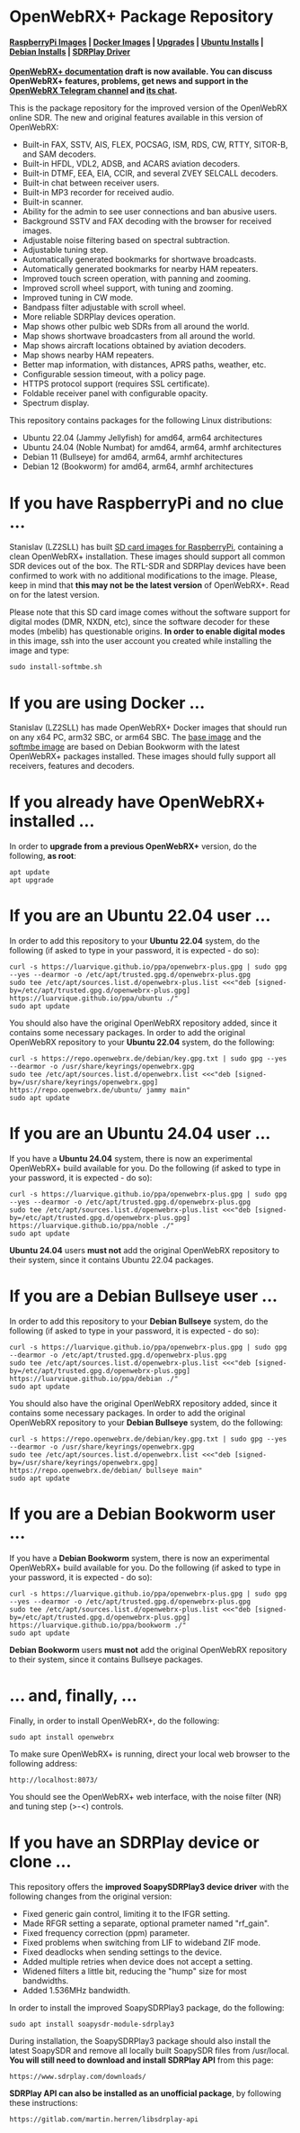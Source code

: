 # OpenWebRX+ Package Repository

#### [RaspberryPi Images](#if-you-have-raspberrypi-4-and-no-clue-) | [Docker Images](#if-you-are-using-docker-) | [Upgrades](#if-you-already-have-openwebrx-installed-) | [Ubuntu Installs](#if-you-are-an-ubuntu-2204-user-) | [Debian Installs](#if-you-are-a-debian-bullseye-user-) | [SDRPlay Driver](#if-you-have-an-sdrplay-device-or-clone-)

__[OpenWebRX+ documentation](https://fms.komkon.org/OWRX) draft is now available. You can discuss OpenWebRX+ features, problems, get news and support in the [OpenWebRX Telegram channel](https://t.me/openwebrx) and [its chat](https://t.me/openwebrx_chat).__

This is the package repository for the improved version of the OpenWebRX online SDR. The new and original features available in this version of OpenWebRX:
* Built-in FAX, SSTV, AIS, FLEX, POCSAG, ISM, RDS, CW, RTTY, SITOR-B, and SAM decoders.
* Built-in HFDL, VDL2, ADSB, and ACARS aviation decoders.
* Built-in DTMF, EEA, EIA, CCIR, and several ZVEY SELCALL decoders.
* Built-in chat between receiver users.
* Built-in MP3 recorder for received audio.
* Built-in scanner.
* Ability for the admin to see user connections and ban abusive users.
* Background SSTV and FAX decoding with the browser for received images.
* Adjustable noise filtering based on spectral subtraction.
* Adjustable tuning step.
* Automatically generated bookmarks for shortwave broadcasts.
* Automatically generated bookmarks for nearby HAM repeaters.
* Improved touch screen operation, with panning and zooming.
* Improved scroll wheel support, with tuning and zooming.
* Improved tuning in CW mode.
* Bandpass filter adjustable with scroll wheel.
* More reliable SDRPlay devices operation.
* Map shows other pulbic web SDRs from all around the world.
* Map shows shortwave broadcasters from all around the world.
* Map shows aircraft locations obtained by aviation decoders.
* Map shows nearby HAM repeaters.
* Better map information, with distances, APRS paths, weather, etc.
* Configurable session timeout, with a policy page.
* HTTPS protocol support (requires SSL certificate).
* Foldable receiver panel with configurable opacity.
* Spectrum display.

This repository contains packages for the following Linux distributions:
* Ubuntu 22.04 (Jammy Jellyfish) for amd64, arm64 architectures
* Ubuntu 24.04 (Noble Numbat) for amd64, arm64, armhf architectures
* Debian 11 (Bullseye) for amd64, arm64, armhf architectures
* Debian 12 (Bookworm) for amd64, arm64, armhf architectures

# If you have RaspberryPi and no clue ...
Stanislav (LZ2SLL) has built [SD card images for RaspberryPi](https://github.com/luarvique/openwebrx/releases/), containing a clean OpenWebRX+ installation. These images should support all common SDR devices out of the box. The RTL-SDR and SDRPlay devices have been confirmed to work with no additional modifications to the image. Please, keep in mind that __this may not be the latest version__ of OpenWebRX+. Read on for the latest version.

Please note that this SD card image comes without the software support for digital modes (DMR, NXDN, etc), since the software decoder for these modes (mbelib) has questionable origins. **In order to enable digital modes** in this image, ssh into the user account you created while installing the image and type:

    sudo install-softmbe.sh

# If you are using Docker ...
Stanislav (LZ2SLL) has made OpenWebRX+ Docker images that should run on any x64 PC, arm32 SBC, or arm64 SBC. The [base image](https://hub.docker.com/r/slechev/openwebrxplus) and the [softmbe image](https://hub.docker.com/r/slechev/openwebrxplus-softmbe) are based on Debian Bookworm with the latest OpenWebRX+ packages installed. These images should fully support all receivers, features and decoders.

# If you already have OpenWebRX+ installed ...
In order to **upgrade from a previous OpenWebRX+** version, do the following, **as root**:

    apt update
    apt upgrade

# If you are an Ubuntu 22.04 user ...
In order to add this repository to your **Ubuntu 22.04** system, do the following (if asked to type in your password, it is expected - do so):

    curl -s https://luarvique.github.io/ppa/openwebrx-plus.gpg | sudo gpg --yes --dearmor -o /etc/apt/trusted.gpg.d/openwebrx-plus.gpg
    sudo tee /etc/apt/sources.list.d/openwebrx-plus.list <<<"deb [signed-by=/etc/apt/trusted.gpg.d/openwebrx-plus.gpg] https://luarvique.github.io/ppa/ubuntu ./"
    sudo apt update

You should also have the original OpenWebRX repository added, since it contains some necessary packages. In order to add the original OpenWebRX repository to your **Ubuntu 22.04** system, do the following:

    curl -s https://repo.openwebrx.de/debian/key.gpg.txt | sudo gpg --yes --dearmor -o /usr/share/keyrings/openwebrx.gpg
    sudo tee /etc/apt/sources.list.d/openwebrx.list <<<"deb [signed-by=/usr/share/keyrings/openwebrx.gpg] https://repo.openwebrx.de/ubuntu/ jammy main"
    sudo apt update

# If you are an Ubuntu 24.04 user ...
If you have a **Ubuntu 24.04** system, there is now an experimental OpenWebRX+ build available for you. Do the following (if asked to type in your password, it is expected - do so):

    curl -s https://luarvique.github.io/ppa/openwebrx-plus.gpg | sudo gpg --yes --dearmor -o /etc/apt/trusted.gpg.d/openwebrx-plus.gpg
    sudo tee /etc/apt/sources.list.d/openwebrx-plus.list <<<"deb [signed-by=/etc/apt/trusted.gpg.d/openwebrx-plus.gpg] https://luarvique.github.io/ppa/noble ./"
    sudo apt update

**Ubuntu 24.04** users **must not** add the original OpenWebRX repository to their system, since it contains Ubuntu 22.04 packages.   

# If you are a Debian Bullseye user ...
In order to add this repository to your **Debian Bullseye** system, do the following (if asked to type in your password, it is expected - do so):

    curl -s https://luarvique.github.io/ppa/openwebrx-plus.gpg | sudo gpg --dearmor -o /etc/apt/trusted.gpg.d/openwebrx-plus.gpg
    sudo tee /etc/apt/sources.list.d/openwebrx-plus.list <<<"deb [signed-by=/etc/apt/trusted.gpg.d/openwebrx-plus.gpg] https://luarvique.github.io/ppa/debian ./"
    sudo apt update

You should also have the original OpenWebRX repository added, since it contains some necessary packages. In order to add the original OpenWebRX repository to your **Debian Bullseye** system, do the following:

    curl -s https://repo.openwebrx.de/debian/key.gpg.txt | sudo gpg --yes --dearmor -o /usr/share/keyrings/openwebrx.gpg
    sudo tee /etc/apt/sources.list.d/openwebrx.list <<<"deb [signed-by=/usr/share/keyrings/openwebrx.gpg] https://repo.openwebrx.de/debian/ bullseye main"
    sudo apt update

# If you are a Debian Bookworm user ...
If you have a **Debian Bookworm** system, there is now an experimental OpenWebRX+ build available for you. Do the following (if asked to type in your password, it is expected - do so):

    curl -s https://luarvique.github.io/ppa/openwebrx-plus.gpg | sudo gpg --yes --dearmor -o /etc/apt/trusted.gpg.d/openwebrx-plus.gpg
    sudo tee /etc/apt/sources.list.d/openwebrx-plus.list <<<"deb [signed-by=/etc/apt/trusted.gpg.d/openwebrx-plus.gpg] https://luarvique.github.io/ppa/bookworm ./"
    sudo apt update

**Debian Bookworm** users **must not** add the original OpenWebRX repository to their system, since it contains Bullseye packages.

# ... and, finally, ...

Finally, in order to install OpenWebRX+, do the following:

    sudo apt install openwebrx

To make sure OpenWebRX+ is running, direct your local web browser to the following address:

    http://localhost:8073/

You should see the OpenWebRX+ web interface, with the noise filter (NR) and tuning step (>-<) controls.

# If you have an SDRPlay device or clone ...

This repository offers the **improved SoapySDRPlay3 device driver** with the following changes from the original version:
* Fixed generic gain control, limiting it to the IFGR setting.
* Made RFGR setting a separate, optional prameter named "rf_gain".
* Fixed frequency correction (ppm) parameter.
* Fixed problems when switching from LIF to wideband ZIF mode.
* Fixed deadlocks when sending settings to the device.
* Added multiple retries when device does not accept a setting.
* Widened filters a little bit, reducing the "hump" size for most bandwidths.
* Added 1.536MHz bandwidth.

In order to install the improved SoapySDRPlay3 package, do the following:

    sudo apt install soapysdr-module-sdrplay3

During installation, the SoapySDRPlay3 package should also install the latest SoapySDR and remove all locally built SoapySDR files from /usr/local. **You will still need to download and install SDRPlay API** from this page:

    https://www.sdrplay.com/downloads/

**SDRPlay API can also be installed as an unofficial package**, by following these instructions:

    https://gitlab.com/martin.herren/libsdrplay-api

